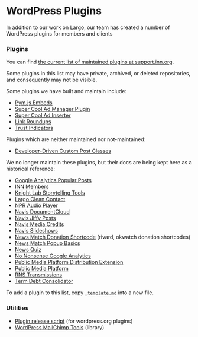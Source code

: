 # WordPress Plugins

In addition to our work on [Largo](/projects/largo/), our team has created a number of WordPress plugins for members and clients

### Plugins

You can find [the current list of maintained plugins at support.inn.org](https://support.inn.org/category/202-plugins-by-inn-labs).

Some plugins in this list may have private, archived, or deleted repositories, and consequently may not be visible.

Some plugins we have built and maintain include:

- [Pym.js Embeds](pym-shortcode.md)
- [Super Cool Ad Manager Plugin](doubleclick-for-wp.md)
- [Super Cool Ad Inserter](super-cool-ad-inserter.md)
- [Link Roundups](link-roundups.md)
- [Trust Indicators](trust-indicators.md)

Plugins which are neither maintained nor not-maintained:

- [Developer-Driven Custom Post Classes](developer-driven-custom-post-classes)

We no longer maintain these plugins, but their docs are being kept here as a historical reference:

- [Google Analytics Popular Posts](google-analytics-popular-posts.md)
- [INN Members](inn-members.md)
- [Knight Lab Storytelling Tools](knight-lab-storytelling-tools.md)
- [Largo Clean Contact](largo-clean-contact.md)
- [NPR Audio Player](npr-audio-player.md)
- [Navis DocumentCloud](navis-documentcloud.md)
- [Navis Jiffy Posts](navis-jiffy-posts.md)
- [Navis Media Credits](navis-media-credit.md)
- [Navis Slideshows](navis-slideshows.md)
- [News Match Donation Shortcode](news-match-donation-shortcode.md) (rivard, okwatch donation shortcodes)
- [News Match Popup Basics](news-match-popup-basics.md)
- [News Quiz](news-quiz.md)
- [No Nonsense Google Analytics](no-nonsense-google-analytics.md)
- [Public Media Platform Distribution Extension](pmp-distribution.md)
- [Public Media Platform](public-media-platform.md)
- [RNS Transmissions](rns-transmissions.md)
- [Term Debt Consolidator](term-debt-consolidator.md)

To add a plugin to this list, copy [`_template.md`](_template.md) into a new file.

### Utilities

- [Plugin release script](release.sh.md) (for wordpress.org plugins)
- [WordPress MailChimp Tools](wordpress-mailchimp-tools.md) (library)
